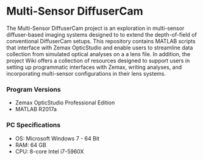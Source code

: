 # Multi-Sensor DiffuserCam
The Multi-Sensor DiffuserCam project is an exploration in multi-sensor diffuser-based imaging systems designed to to extend the depth-of-field of conventional DiffuserCam setups. This repository contains MATLAB scripts that interface with Zemax OpticStudio and enable users to streamline data collection from simulated optical analyses on a a lens file. In addition, the project Wiki offers a collection of resources designed to support users in setting up programmatic interfaces with Zemax, writing analyses, and incorporating multi-sensor configurations in their lens systems. 

### Program Versions
- Zemax OpticStudio Professional Edition 
- MATLAB R2017a

### PC Specifications
- OS: Microsoft Windows 7 - 64 Bit
- RAM: 64 GB
- CPU: 8-core Intel i7-5960X
